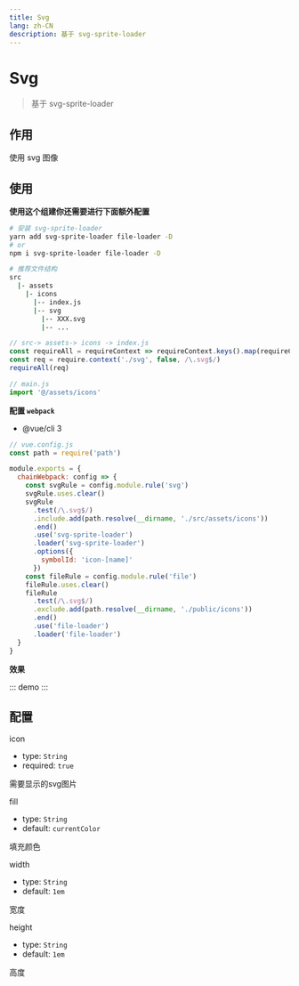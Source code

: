 ```yaml
---
title: Svg
lang: zh-CN
description: 基于 svg-sprite-loader
--- 
```


# Svg

> 基于 svg-sprite-loader

## 作用

使用 svg 图像

## 使用

**使用这个组建你还需要进行下面额外配置**

``` sh
# 安装 svg-sprite-loader
yarn add svg-sprite-loader file-loader -D
# or
npm i svg-sprite-loader file-loader -D
```

``` sh
# 推荐文件结构
src
  |- assets
    |- icons
      |-- index.js
      |-- svg
        |-- XXX.svg
        |-- ...
```

``` js
// src-> assets-> icons -> index.js
const requireAll = requireContext => requireContext.keys().map(requireContext)
const req = require.context('./svg', false, /\.svg$/)
requireAll(req)
```

``` js
// main.js
import '@/assets/icons'
```

**配置 `webpack`**

- @vue/cli 3

``` js
// vue.config.js
const path = require('path')

module.exports = {
  chainWebpack: config => {
    const svgRule = config.module.rule('svg')
    svgRule.uses.clear()
    svgRule
      .test(/\.svg$/)
      .include.add(path.resolve(__dirname, './src/assets/icons'))
      .end()
      .use('svg-sprite-loader')
      .loader('svg-sprite-loader')
      .options({
        symbolId: 'icon-[name]'
      })
    const fileRule = config.module.rule('file')
    fileRule.uses.clear()
    fileRule
      .test(/\.svg$/)
      .exclude.add(path.resolve(__dirname, './public/icons'))
      .end()
      .use('file-loader')
      .loader('file-loader')
  }
}
```

**效果**

::: demo
<template>
  <pro-svg icon="search" width="2rem" height="2rem" />
</template>
:::

## 配置

icon
- type: `String`
- required: `true`

需要显示的svg图片

fill
- type: `String`
- default: `currentColor`

填充颜色

width
- type: `String`
- default: `1em`

宽度

height
- type: `String`
- default: `1em`

高度

